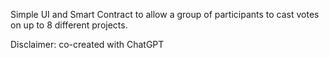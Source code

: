 Simple UI and Smart Contract to allow a group of participants to cast votes on up to 8 different projects.

Disclaimer: co-created with ChatGPT
